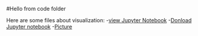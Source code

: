 
#Hello from code folder

Here are some files about visualization:
-[view Jupyter Notebook]()
-[Donload Jupyter notebook]()
-[Picture](myPic.jpg)
